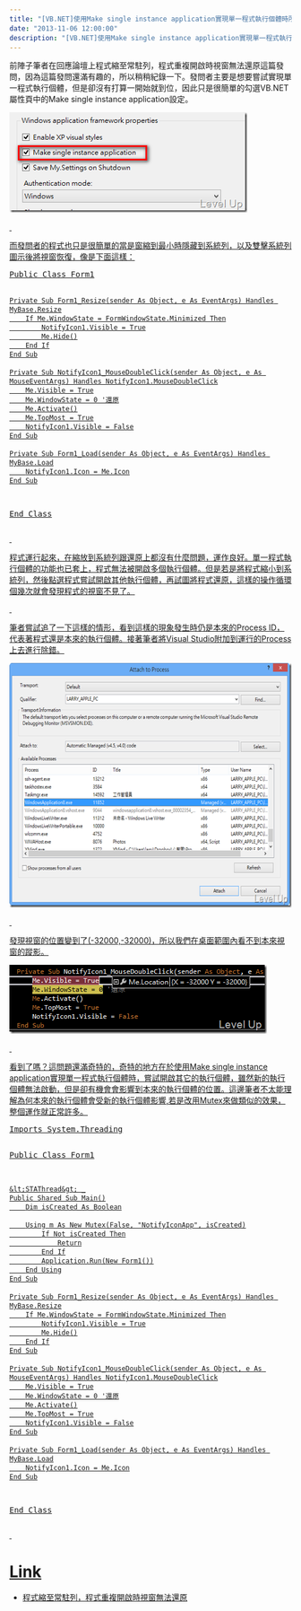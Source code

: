 ```yaml
---
title: "[VB.NET]使用Make single instance application實現單一程式執行個體時所發生的怪現象"
date: "2013-11-06 12:00:00"
description: "[VB.NET]使用Make single instance application實現單一程式執行個體時所發生的怪現象"
---
```


<p>前陣子筆者在回應論壇上程式縮至常駐列，程式重複開啟時視窗無法還原</a>這篇發問，因為這篇發問還滿有趣的，所以稍稍紀錄一下。發問者主要是想要嘗試實現單一程式執行個體，但是卻沒有打算一開始就到位，因此只是很簡單的勾選VB.NET屬性頁中的Make single instance application設定。</p>  <p><a href="http://files.dotblogs.com.tw/larrynung/1303/1037d6749381_AF99/image_2.png"><img style="border-top: 0px; border-right: 0px; border-bottom: 0px; border-left: 0px" border="0" alt="image" src="\images\posts\66ac5fb1-13bd-4334-ba12-aaef8dfe80db\image_thumb.png" width="425" height="179" /> </p>  <p> </p>  <p>而發問者的程式也只是很簡單的當是窗縮到最小時隱藏到系統列，以及雙擊系統列圖示後將視窗恢復，像是下面這樣：</p>  <div id="scid:812469c5-0cb0-4c63-8c15-c81123a09de7:cc291899-eb8f-4ac8-862f-bfb69323a349" class="wlWriterSmartContent" style="float: none; padding-bottom: 0px; padding-top: 0px; padding-left: 0px; margin: 0px; display: inline; padding-right: 0px"><pre name="code" class="vb">Public Class Form1

    Private Sub Form1_Resize(sender As Object, e As EventArgs) Handles MyBase.Resize
        If Me.WindowState = FormWindowState.Minimized Then
            NotifyIcon1.Visible = True
            Me.Hide()
        End If
    End Sub

    Private Sub NotifyIcon1_MouseDoubleClick(sender As Object, e As MouseEventArgs) Handles NotifyIcon1.MouseDoubleClick
        Me.Visible = True
        Me.WindowState = 0 '還原
        Me.Activate()
        Me.TopMost = True
        NotifyIcon1.Visible = False
    End Sub

    Private Sub Form1_Load(sender As Object, e As EventArgs) Handles MyBase.Load
        NotifyIcon1.Icon = Me.Icon
    End Sub
End Class</pre></div>

<p> </p>

<p>程式運行起來，在縮放到系統列跟還原上都沒有什麼問題，運作良好。單一程式執行個體的功能也已套上，程式無法被開啟多個執行個體。但是若是將程式縮小到系統列，然後點選程式嘗試開啟其他執行個體，再試圖將程式還原，這樣的操作循環個幾次就會發現程式的視窗不見了。</p>

<p> </p>

<p>筆者嘗試追了一下這樣的情形，看到這樣的現象發生時仍是本來的Process ID，代表著程式還是本來的執行個體。接著筆者將Visual Studio附加到運行的Process上去進行除錯。</p>

<p><img style="border-top: 0px; border-right: 0px; border-bottom: 0px; border-left: 0px" border="0" alt="image" src="\images\posts\66ac5fb1-13bd-4334-ba12-aaef8dfe80db\image_thumb_1.png" width="644" height="436" /> </p>

<p> </p>

<p>發現視窗的位置變到了(-32000,-32000)，所以我們在桌面範圍內看不到本來視窗的蹤影。</p>

<p><img style="border-top: 0px; border-right: 0px; border-bottom: 0px; border-left: 0px" border="0" alt="image" src="\images\posts\66ac5fb1-13bd-4334-ba12-aaef8dfe80db\image_thumb_2.png" width="460" height="123" /> </p>

<p> </p>

<p>看到了嗎？這問題還滿奇特的，奇特的地方在於使用Make single instance application實現單一程式執行個體時，嘗試開啟其它的執行個體，雖然新的執行個體無法啟動，但是卻有機會會影響到本來的執行個體的位置。這邊筆者不太能理解為何本來的執行個體會受新的執行個體影響,若是改用Mutex來做類似的效果，整個運作就正常許多。</p>

<div id="scid:812469c5-0cb0-4c63-8c15-c81123a09de7:6e8754e4-2efe-49d4-82a8-2963ed849f43" class="wlWriterSmartContent" style="float: none; padding-bottom: 0px; padding-top: 0px; padding-left: 0px; margin: 0px; display: inline; padding-right: 0px"><pre name="code" class="vb">Imports System.Threading

Public Class Form1

    &lt;STAThread&gt; _
    Public Shared Sub Main()
        Dim isCreated As Boolean

        Using m As New Mutex(False, "NotifyIconApp", isCreated)
            If Not isCreated Then
                Return
            End If
            Application.Run(New Form1())
        End Using
    End Sub

    Private Sub Form1_Resize(sender As Object, e As EventArgs) Handles MyBase.Resize
        If Me.WindowState = FormWindowState.Minimized Then
            NotifyIcon1.Visible = True
            Me.Hide()
        End If
    End Sub

    Private Sub NotifyIcon1_MouseDoubleClick(sender As Object, e As MouseEventArgs) Handles NotifyIcon1.MouseDoubleClick
        Me.Visible = True
        Me.WindowState = 0 '還原
        Me.Activate()
        Me.TopMost = True
        NotifyIcon1.Visible = False
    End Sub

    Private Sub Form1_Load(sender As Object, e As EventArgs) Handles MyBase.Load
        NotifyIcon1.Icon = Me.Icon
    End Sub
End Class</pre></div>

<p> </p>

<h1>Link</h1>

<ul>
  <li>程式縮至常駐列，程式重複開啟時視窗無法還原</li>
</ul>
